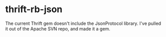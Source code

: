 thrift-rb-json
==============

The current Thrift gem doesn't include the JsonProtocol library. I've pulled it out of the Apache SVN repo, and made it a gem.

